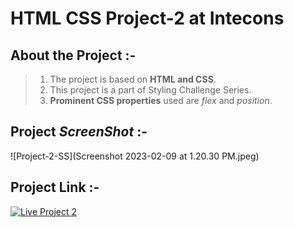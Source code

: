 # HTML CSS Project-2 at Intecons

  

## About the Project :-

>1) The project is based on **HTML and CSS**.
>2) This project is a part of Styling Challenge Series.
>3) **Prominent CSS properties** used are _flex_ and _position_.


## Project  _**ScreenShot**_ :-
![Project-2-SS](Screenshot 2023-02-09 at 1.20.30 PM.jpeg)


## Project Link :- 
[![Live Project 2](https://img.shields.io/badge/Project--2-Intecons--Diner-green)](https://tasty-food-diner.netlify.app/)